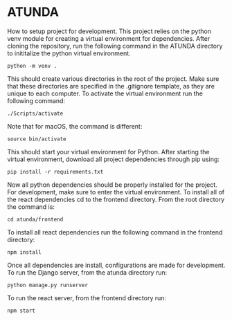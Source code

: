 # ATUNDA

How to setup project for development. This project relies on the python venv module for creating a virtual environment for dependencies. After cloning the repository, run the following command in the ATUNDA directory to inititalize the python virtual environment. 

```shell
python -m venv .
```

This should create various directories in the root of the project. Make sure that these directories are specified in the .gitignore template, as they are unique to each computer. To activate the virtual environment run the following command: 

```shell
./Scripts/activate
```

Note that for macOS, the command is different:

```shell
source bin/activate
```

This should start your virtual environment for Python. After starting the virtual environment, download all project dependencies through pip using: 

```shell
pip install -r requirements.txt
```

Now all python dependencies should be properly installed for the project. For development, make sure to enter the virtual environment. To install all of the react dependencies cd to the frontend directory. From the root directory the command is: 

```
cd atunda/frontend
```

To install all react dependencies run the following command in the frontend directory: 

```
npm install
```

Once all dependencies are install, configurations are made for development. To run the Django server, from the atunda directory run:

```
python manage.py runserver
```

To run the react server, from the frontend directory run: 

```
npm start
```
